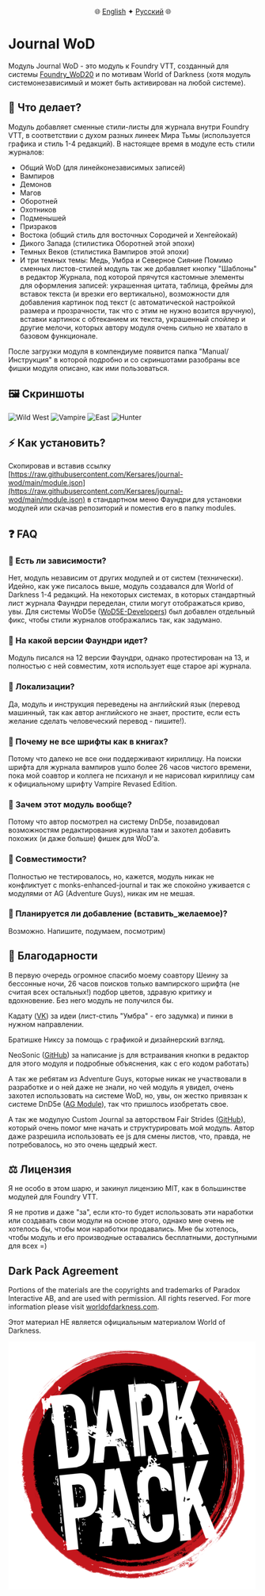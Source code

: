 <div align="center">
  
🌐 [English](README.md) ✦ [Русский](README-RU.md) 🌐

</div>

# Journal WoD

Модуль Journal WoD - это модуль к Foundry VTT, созданный для системы [Foundry_WoD20](https://github.com/JohanFalt/Foundry_WoD20) и по мотивам World of Darkness (хотя модуль системонезависимый и может быть активирован на любой системе).

## 🎨 Что делает?

Модуль добавляет сменные стили-листы для журнала внутри Foundry VTT, в соответствии с духом разных линеек Мира Тьмы (используется графика и стиль 1-4 редакций). В настоящее время в модуле есть стили журналов:

* Общий WoD (для линейконезависимых записей)
* Вампиров
* Демонов
* Магов
* Оборотней
* Охотников
* Подменышей
* Призраков
* Востока (общий стиль для восточных Сородичей и Хенгейокай)
* Дикого Запада (стилистика Оборотней этой эпохи)
* Темных Веков (стилистика Вампиров этой эпохи)
* И три темных темы: Медь, Умбра и Северное Сияние
Помимо сменных листов-стилей модуль так же добавляет кнопку "Шаблоны" в редактор Журнала, под которой прячутся кастомные элементы для оформления записей: украшенная цитата, таблица, фреймы для вставок текста (и врезки его вертикально), возможности для добавления картинок под текст (с автоматической настройкой размера и прозрачности, так что с этим не нужно возится вручную), вставки картинок с обтеканием их текста, украшенный спойлер и другие мелочи, которых автору модуля очень сильно не хватало в базовом функционале.

После загрузки модуля в компендиуме появится папка "Manual/Инструкция" в которой подробно и со скриншотами разобраны все фишки модуля описано, как ими пользоваться.

## 🖼️ Скриншоты
![Wild West](https://i.ibb.co/HTvVMVqZ/Wild-West-2.jpg) ![Vampire](https://i.ibb.co/39fLwQwm/Vampire-1.jpg)
![East](https://i.ibb.co/HpM23mvG/East-1.jpg) ![Hunter](https://i.ibb.co/kVJyqjFy/Hunter-1.jpg)

## ⚡ Как установить?

Скопировав и вставив ссылку [https://raw.githubusercontent.com/Kersares/journal-wod/main/module.json](https://raw.githubusercontent.com/Kersares/journal-wod/main/module.json) в стандартном меню Фаундри для установки модулей или скачав репозиторий и поместив его в папку modules.

## ❓ FAQ

### 🔹 Есть ли зависимости?
Нет, модуль независим от других модулей и от систем (технически). Идейно, как уже писалось выше, модуль создавался для World of Darkness 1-4 редакций. На некоторых системах, в которых стандартный лист журнала Фаундри переделан, стили могут отображаться криво, увы. Для системы WoD5e ([WoD5E-Developers](https://github.com/WoD5E-Developers)) был добавлен отдельный фикс, чтобы стили журналов отображались так, как задумано.

### 🔹 На какой версии Фаундри идет?
Модуль писался на 12 версии Фаундри, однако протестирован на 13, и полностью с ней совместим, хотя использует еще старое api журнала.

### 🔹 Локализации?
Да, модуль и инструкция переведены на английский язык (перевод машинный, так как автор английского не знает, простите, если есть желание сделать человеческий перевод - пишите!).

### 🔹 Почему не все шрифты как в книгах?
Потому что далеко не все они поддерживают кириллицу. На поиски шрифта для журнала вампиров ушло более 26 часов чистого времени, пока мой соавтор и коллега не психанул и не нарисовал кириллицу сам к официальному шрифту Vampire Revased Edition.

### 🔹 Зачем этот модуль вообще?
Потому что автор посмотрел на систему DnD5e, позавидовал возможностям редактирования журнала там и захотел добавить похожих (и даже больше) фишек для WoD'а.

### 🔹 Совместимости?
Полностью не тестировалось, но, кажется, модуль никак не конфликтует с monks-enhanced-journal и так же спокойно уживается с модулями от AG (Adventure Guys), никак им не мешая.

### 🔹 Планируется ли добавление (вставить_желаемое)?
Возможно. Напишите, подумаем, посмотрим)

## 💜 Благодарности

В первую очередь огромное спасибо моему соавтору Шеину за бессонные ночи, 26 часов поисков только вампирского шрифта (не считая всех остальных!) подбор цветов, здравую критику и вдохновение. Без него модуль не получился бы.

Кадату ([VK](https://vk.com/club199316981)) за идеи (лист-стиль "Умбра" - его задумка) и пинки в нужном направлении.

Братишке Никсу за помощь с графикой и дизайнерский взгляд.

NeoSonic ([GitHub](https://github.com/porshkevich)) за написание js для встраивания кнопки в редактор для этого модуля и подробные объяснения, как с его кодом работать)

А так же ребятам из Adventure Guys, которые никак не участвовали в разработке и о ней даже не знали, но чей модуль я увидел, очень захотел использовать на системе WoD, но, увы, он жестко привязан к системе DnD5e ([AG Module](https://gitlab.com/adventure-guys/ag-module)), так что пришлось изобретать свое.

А так же модулую Custom Journal за авторством Fair Strides ([GitHub](https://github.com/Fair-Strides/FVTT-Custom-Journal-Theming/tree/v10-journals)), который очень помог мне начать и структурировать мой модуль. Автор даже разрешила использовать ее js для смены листов, что, правда, не потребовалось, но это очень щедрый жест.

## ⚖️ Лицензия

Я не особо в этом шарю, и закинул лицензию MIT, как в большинстве модулей для Foundry VTT.

Я не против и даже "за", если кто-то будет использовать эти наработки или создавать свои модули на основе этого, однако мне очень не хотелось бы, чтобы мои наработки продавались. Мне бы хотелось, чтобы модуль и его производные оставались бесплатными, доступными для всех =)

## Dark Pack Agreement

Portions of the materials are the copyrights and trademarks of Paradox Interactive AB, and are used with permission. All rights reserved. For more information please visit [worldofdarkness.com](https://www.paradoxinteractive.com/games/world-of-darkness/about).

Этот материал НЕ является официальным материалом World of Darkness.

![DarkPack Logo](https://github.com/Kersares/journal-wod/blob/main/assets/Images/darkpackLogo.png?raw=true)
